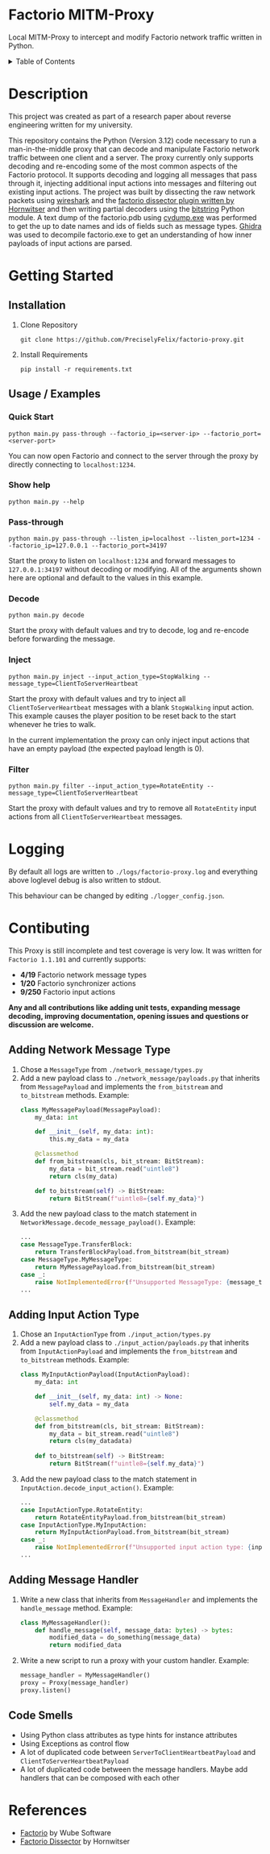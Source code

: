 # Factorio MITM-Proxy
Local MITM-Proxy to intercept and modify Factorio network traffic written in Python.

<details>
    <summary>Table of Contents</summary>
    <ol>
        <li>
            <a href="#description">Description</a>
        </li>
        <li>
            <a href="#getting-started">Getting Started</a>
            <ul>
                <li><a href="#installation">Installation</a></li>
                <li>
                    <a href="#usage--examples">Usage / Examples</a>
                    <ul>
                        <li><a href="#quick-start">Quick Start</a></li>
                        <li><a href="#show-help">Show help</a></li>
                        <li><a href="#pass-through">Pass-through</a></li>
                        <li><a href="#decode">Decode</a></li>
                        <li><a href="#inject">Inject</a></li>
                        <li><a href="#filter">Filter</a></li>
                    </ul>
                </li>
            </ul>
        </li>
        <li>
            <a href="#logging">Logging</a>
        </li>
        <li>
            <a href="#contibuting">Contributing</a>
            <ul>
                <li><a href="#adding-network-message-type">Adding Network Message Type</a></li>
                <li><a href="#adding-input-action-type">Adding Input Action Type</a></li>
                <li><a href="#adding-message-handler">Adding Message Handler</a></li>
                <li><a href="#code-smells">Code Smells</a></li>
            </ul>
        </li>
        <li>
            <a href="#references">References</a>
        </li>
    </ol>
</details>

# Description
This project was created as part of a research paper about reverse engineering written for my university. 

This repository contains the Python (Version 3.12) code necessary to run a man-in-the-middle proxy that can decode and manipulate Factorio network traffic between one client and a server. The proxy currently only supports decoding and re-encoding some of the most common aspects of the Factorio protocol. It supports decoding and logging all messages that pass through it, injecting additional input actions into messages and filtering out existing input actions. The project was built by dissecting the raw network packets using [wireshark](https://github.com/wireshark/wireshark) and the [factorio dissector plugin written by Hornwitser](https://github.com/Hornwitser/factorio_dissector) and then writing partial decoders using the [bitstring](https://github.com/scott-griffiths/bitstring) Python module. A text dump of the factorio.pdb using [cvdump.exe](https://github.com/Microsoft/microsoft-pdb/blob/master/cvdump/cvdump.exe) was performed to get the up to date names and ids of fields such as message types. [Ghidra](https://github.com/NationalSecurityAgency/ghidra) was used to decompile factorio.exe to get an understanding of how inner payloads of input actions are parsed.

# Getting Started
## Installation
1. Clone Repository
    ```
    git clone https://github.com/PreciselyFelix/factorio-proxy.git
    ```
2. Install Requirements
    ```
    pip install -r requirements.txt
    ```
## Usage / Examples


### Quick Start
```
python main.py pass-through --factorio_ip=<server-ip> --factorio_port=<server-port>
```
You can now open Factorio and connect to the server through the proxy by directly connecting to `localhost:1234`.


### Show help
```
python main.py --help
```



### Pass-through
```
python main.py pass-through --listen_ip=localhost --listen_port=1234 --factorio_ip=127.0.0.1 --factorio_port=34197
```
Start the proxy to listen on `localhost:1234` and forward messages to `127.0.0.1:34197` without decoding or modifying. All of the arguments shown here are optional and default to the values in this example.



### Decode
```
python main.py decode
```
Start the proxy with default values and try to decode, log and re-encode before forwarding the message.



### Inject
```
python main.py inject --input_action_type=StopWalking --message_type=ClientToServerHeartbeat
```
Start the proxy with default values and try to inject all `ClientToServerHeartbeat` messages with a blank `StopWalking` input action. This example causes the player position to be reset back to the start whenever he tries to walk.

In the current implementation the proxy can only inject input actions that have an empty payload (the expected payload length is 0).



### Filter
```
python main.py filter --input_action_type=RotateEntity --message_type=ClientToServerHeartbeat
```
Start the proxy with default values and try to remove all `RotateEntity` input actions from all `ClientToServerHeartbeat` messages.



# Logging
By default all logs are written to `./logs/factorio-proxy.log` and everything above loglevel debug is also written to stdout.

This behaviour can be changed by editing `./logger_config.json`.




# Contibuting

This Proxy is still incomplete and test coverage is very low. It was written for `Factorio 1.1.101` and currently supports:
* __4/19__ Factorio network message types
* __1/20__ Factorio synchronizer actions
* __9/250__ Factorio input actions

__Any and all contributions like adding unit tests, expanding message decoding, improving documentation, opening issues and questions or discussion are welcome.__

## Adding Network Message Type
1. Chose a `MessageType` from `./network_message/types.py`
2. Add a new payload class to `./network_message/payloads.py` that inherits from `MessagePayload` and implements the `from_bitstream` and `to_bitstream` methods. Example:
    ```python
    class MyMessagePayload(MessagePayload):
        my_data: int

        def __init__(self, my_data: int):
            this.my_data = my_data

        @classmethod
        def from_bitstream(cls, bit_stream: BitStream):
            my_data = bit_stream.read("uintle8")
            return cls(my_data)

        def to_bitstream(self) -> BitStream:
            return BitStream(f"uintle8={self.my_data}")
    ```
3. Add the new payload class to the match statement in `NetworkMessage.decode_message_payload()`. Example:
    ```python
    ...
    case MessageType.TransferBlock:
        return TransferBlockPayload.from_bitstream(bit_stream)
    case MessageType.MyMessageType:
        return MyMessagePayload.from_bitstream(bit_stream)
    case _:
        raise NotImplementedError(f"Unsupported MessageType: {message_type}")
    ...
    ```


## Adding Input Action Type
1. Chose an `InputActionType` from `./input_action/types.py`
2. Add a new payload class to `./input_action/payloads.py` that inherits from `InputActionPayload` and implements the `from_bitstream` and `to_bitstream` methods. Example:
    ```python
    class MyInputActionPayload(InputActionPayload):
        my_data: int

        def __init__(self, my_data: int) -> None:
            self.my_data = my_data

        @classmethod
        def from_bitstream(cls, bit_stream: BitStream):
            my_data = bit_stream.read("uintle8")
            return cls(my_datadata)
        
        def to_bitstream(self) -> BitStream:
            return BitStream(f"uintle8={self.my_data}")
    ```
3. Add the new payload class to the match statement in `InputAction.decode_input_action()`. Example:
    ```python
    ...
    case InputActionType.RotateEntity:
        return RotateEntityPayload.from_bitstream(bit_stream)
    case InputActionType.MyInputAction:
        return MyInputActionPayload.from_bitstream(bit_stream)
    case _:
        raise NotImplementedError(f"Unsupported input action type: {input_action_type}")
    ...
    ```


## Adding Message Handler
1. Write a new class that inherits from `MessageHandler` and implements the `handle_message` method. Example:
    ```python
    class MyMessageHandler():
        def handle_message(self, message_data: bytes) -> bytes:
            modified_data = do_something(message_data)
            return modified_data
    ```
2. Write a new script to run a proxy with your custom handler. Example:
    ```python
    message_handler = MyMessageHandler()
    proxy = Proxy(message_handler)
    proxy.listen()
    ```

## Code Smells
- Using Python class attributes as type hints for instance attributes
- Using Exceptions as control flow
- A lot of duplicated code between `ServerToClientHeartbeatPayload` and `ClientToServerHeartbeatPayload`
- A lot of duplicated code between the message handlers. Maybe add handlers that can be composed with each other


# References
- [Factorio](https://factorio.com) by Wube Software
- [Factorio Dissector](https://github.com/Hornwitser/factorio_dissector) by Hornwitser